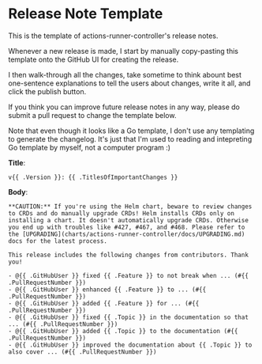 # Release Note Template

This is the template of actions-runner-controller's release notes.

Whenever a new release is made, I start by manually copy-pasting this template onto the GitHub UI for creating the release.

I then walk-through all the changes, take sometime to think abount best one-sentence explanations to tell the users about changes, write it all,
and click the publish button.

If you think you can improve future release notes in any way, please do submit a pull request to change the template below.

Note that even though it looks like a Go template, I don't use any templating to generate the changelog.
It's just that I'm used to reading and intepreting Go template by myself, not a computer program :)

**Title**:

```
v{{ .Version }}: {{ .TitlesOfImportantChanges }}
```

**Body**:

```
**CAUTION:** If you're using the Helm chart, beware to review changes to CRDs and do manually upgrade CRDs! Helm installs CRDs only on installing a chart. It doesn't automatically upgrade CRDs. Otherwise you end up with troubles like #427, #467, and #468. Please refer to the [UPGRADING](charts/actions-runner-controller/docs/UPGRADING.md) docs for the latest process.

This release includes the following changes from contributors. Thank you!

- @{{ .GitHubUser }} fixed {{ .Feature }} to not break when ... (#{{ .PullRequestNumber }})
- @{{ .GitHubUser }} enhanced {{ .Feature }} to ... (#{{ .PullRequestNumber }})
- @{{ .GitHubUser }} added {{ .Feature }} for ... (#{{ .PullRequestNumber }})
- @{{ .GitHubUser }} fixed {{ .Topic }} in the documentation so that ... (#{{ .PullRequestNumber }})
- @{{ .GitHubUser }} added {{ .Topic }} to the documentation (#{{ .PullRequestNumber }})
- @{{ .GitHubUser }} improved the documentation about {{ .Topic }} to also cover ... (#{{ .PullRequestNumber }})
```
